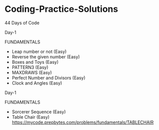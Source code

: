 # Coding-Practice-Solutions

44 Days of Code

Day-1 

FUNDAMENTALS

* Leap number or not (Easy)
* Reverse the given number (Easy)
* Boxes and Toys (Easy)
* PATTERN3 (Easy)
* MAXDRAWS (Easy)
* Perfect Number and Divisors (Easy)
* Clock and Angles (Easy)

Day-1 

FUNDAMENTALS

* Sorcerer Sequence (Easy)
* Table Chair (Easy) https://mycode.prepbytes.com/problems/fundamentals/TABLECHAIR
